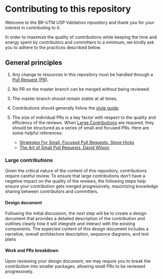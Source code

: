# Contributing to this repository

Welcome to the BR-UTM USP Validation repository and thank you for your interest in contributing to it.

In order to maximize the quality of contributions while keeping the time and energy spent by contributors and committers to a minimum, we kindly ask you to adhere to the practices described below.

## General principles

1. Any change to resources in this repository must be handled through a [Pull Request (PR)](https://docs.github.com/en/get-started/quickstart/contributing-to-projects).

1. No PR on the master branch can be merged without being reviewed.

1. The master branch should remain stable at all times.

1. Contributions should generally follow the [style guide](./STYLEGUIDE.md).

1. The size of individual PRs is a key factor with respect to the quality and efficiency of the reviews. When [Large Contributions](#large-contributions) are required, they should be structured as a series of small and focused PRs. Here are some helpful references:
    - [Strategies For Small, Focused Pull Requests, Steve Hicks](https://artsy.github.io/blog/2021/03/09/strategies-for-small-focused-pull-requests/)
    - [The Art of Small Pull Requests, David Wilson](https://essenceofcode.com/2019/10/29/the-art-of-small-pull-requests/)

### Large contributions

Given the critical nature of the content of this repository, contributions require careful review. To ensure that large contributions don't have a negative impact on the quality of the reviews, the following steps help ensure your contribution gets merged progressively, maximizing knowledge sharing between contributors and committers.

#### Design document

Following the initial discussion, the next step will be to create a design document that provides a detailed description of the contribution and outlines clearly how it will integrate and interact with the existing components. The expected content of this design document includes a narrative, overall architecture description, sequence diagrams, and test plans

#### Work and PRs breakdown

Upon reviewing your design document, we may require you to break the contribution into smaller packages, allowing small PRs to be reviewed progressively.
